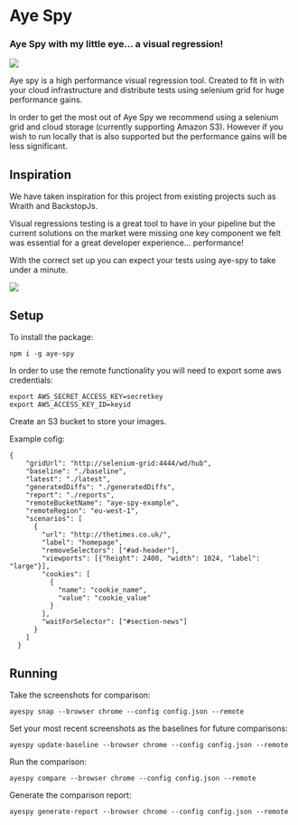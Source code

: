 # Aye Spy
### Aye Spy with my little eye... a visual regression!

![](https://s3-eu-west-1.amazonaws.com/aye-spy/ayespy.jpg)

Aye spy is a high performance visual regression tool. Created to fit in with your cloud infrastructure and distribute tests using selenium grid for huge performance gains.

In order to get the most out of Aye Spy we recommend using a selenium grid and cloud storage (currently supporting Amazon S3). However if you wish to run locally that is also supported but the performance gains will be less significant.


## Inspiration

We have taken inspiration for this project from existing projects such as Wraith and BackstopJs. 

Visual regressions testing is a great tool to have in your pipeline but the current solutions on the market were missing one key component we felt was essential for a great developer experience... performance!

With the correct set up you can expect your tests using aye-spy to take under a minute.

![](https://s3-eu-west-1.amazonaws.com/aye-spy/ayespy-running.gif)

## Setup

To install the package:

```npm i -g aye-spy```

In order to use the remote functionality you will need to export some aws credentials:

```
export AWS_SECRET_ACCESS_KEY=secretkey
export AWS_ACCESS_KEY_ID=keyid
```

Create an S3 bucket to store your images.

Example cofig:

```
{
    "gridUrl": "http://selenium-grid:4444/wd/hub",
    "baseline": "./baseline",
    "latest": "./latest",
    "generatedDiffs": "./generatedDiffs",
    "report": "./reports",
    "remoteBucketName": "aye-spy-example",
    "remoteRegion": "eu-west-1",
    "scenarios": [
      {
        "url": "http://thetimes.co.uk/",
        "label": "homepage",
        "removeSelectors": ["#ad-header"],
        "viewports": [{"height": 2400, "width": 1024, "label": "large"}],
        "cookies": [
          {
            "name": "cookie_name",
            "value": "cookie_value"
          }
        ],
        "waitForSelector": ["#section-news"]
      }
    ]
  }
  ```


## Running

Take the screenshots for comparison:

`ayespy snap --browser chrome --config config.json --remote`

Set your most recent screenshots as the baselines for future comparisons:

`ayespy update-baseline --browser chrome --config config.json --remote`

Run the comparison:

`ayespy compare --browser chrome --config config.json --remote`

Generate the comparison report: 

`ayespy generate-report --browser chrome --config config.json --remote`


